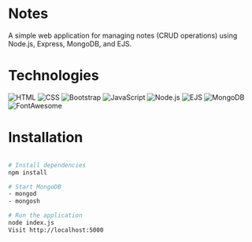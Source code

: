 # Notes
A simple web application for managing notes (CRUD operations) using Node.js, Express, MongoDB, and EJS. 

# Technologies
![HTML](https://img.shields.io/badge/HTML-E34F26?style=flat-square&logo=html5&logoColor=ffffff)
![CSS](https://img.shields.io/badge/CSS-1572B6?style=flat-square&logo=css3&logoColor=ffffff)
![Bootstrap](https://img.shields.io/badge/Bootstrap-7952B3?style=flat-square&logo=bootstrap&logoColor=ffffff)
![JavaScript](https://img.shields.io/badge/JavaScript-F7DF1E?style=flat-square&logo=javascript&logoColor=000000)
![Node.js](https://img.shields.io/badge/Node.js-339933?style=flat-square&logo=nodedotjs&logoColor=white)
![EJS](https://img.shields.io/badge/EJS-023430?style=flat-square&logo=ejs&logoColor=ffffff)
![MongoDB](https://img.shields.io/badge/MongoDB-47A248?style=flat-square&logo=mongodb&logoColor=ffffff)
![FontAwesome](https://img.shields.io/badge/Font%20Awesome-339AF0?style=flat-square&logo=fontawesome&logoColor=ffffff)

# Installation
```bash

# Install dependencies
npm install

# Start MongoDB
- mongod
- mongosh

# Run the application
node index.js
Visit http://localhost:5000
```
